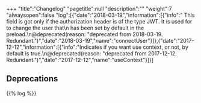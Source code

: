 +++
"title":"Changelog"
"pagetitle":null
"description":""
"weight":7
"alwaysopen":false
"log":[{"date":"2018-03-19","information":[{"info":" This field is got only if the authorization header is of the type JWT. It is used for to change the user that\n has been set by default in the preload.\n@deprecated(reason: \"deprecated from 2018-03-19. Redundant.\")","date":"2018-03-19","name":"connectUser"}]},{"date":"2017-12-12","information":[{"info":"Indicates if you want use context, or not, by default is true.\n@deprecated(reason: \"deprecated from 2017-12-12. Redundant.\")","date":"2017-12-12","name":"useContext"}]}]
## Deprecations
{{% log %}}
